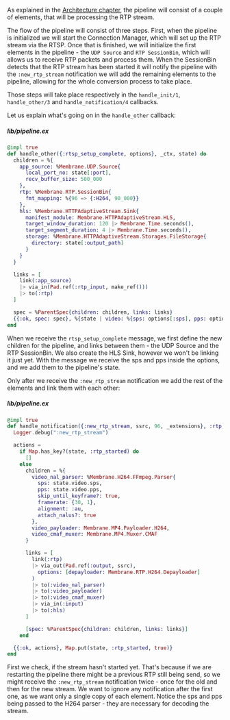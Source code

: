 As explained in the [Architecture chapter](02_Architecture.md), the pipeline will consist of a couple of elements, that will be processing the RTP stream.

The flow of the pipeline will consist of three steps. First, when the pipeline is initialized we will start the Connection Manager, which will set up the RTP stream via the RTSP.
Once that is finished, we will initialize the first elements in the pipeline - the `UDP Source` and `RTP SessionBin`, which will allows us to receive RTP packets and process them.
When the SessionBin detects that the RTP stream has been started it will notify the pipeline with the `:new_rtp_stream` notification we will add the remaining elements to the pipeline, allowing for the whole conversion process to take place.

Those steps will take place respectively in the `handle_init/1`, `handle_other/3` and `handle_notification/4` callbacks.

Let us explain what's going on in the `handle_other` callback:

##### lib/pipeline.ex
```elixir
@impl true
def handle_other({:rtsp_setup_complete, options}, _ctx, state) do
  children = %{
    app_source: %Membrane.UDP.Source{
      local_port_no: state[:port],
      recv_buffer_size: 500_000
    },
    rtp: %Membrane.RTP.SessionBin{
      fmt_mapping: %{96 => {:H264, 90_000}}
    },
    hls: %Membrane.HTTPAdaptiveStream.Sink{
      manifest_module: Membrane.HTTPAdaptiveStream.HLS,
      target_window_duration: 120 |> Membrane.Time.seconds(),
      target_segment_duration: 4 |> Membrane.Time.seconds(),
      storage: %Membrane.HTTPAdaptiveStream.Storages.FileStorage{
        directory: state[:output_path]
      }
    }
  }

  links = [
    link(:app_source)
    |> via_in(Pad.ref(:rtp_input, make_ref()))
    |> to(:rtp)
  ]

  spec = %ParentSpec{children: children, links: links}
  {{:ok, spec: spec}, %{state | video: %{sps: options[:sps], pps: options[:pps]}}}
end
```

When we receive the `rtsp_setup_complete` message, we first define the new children for the pipeline, and links between them - the UDP Source and the RTP SessionBin. We also create the HLS Sink, however we won't be linking it just yet. With the message we receive the sps and pps inside the options, and we add them to the pipeline's state.

Only after we receive the `:new_rtp_stream` notification we add the rest of the elements and link them with each other:

##### lib/pipeline.ex
```elixir
@impl true
def handle_notification({:new_rtp_stream, ssrc, 96, _extensions}, :rtp, _ctx, state) do
  Logger.debug(":new_rtp_stream")

  actions =
    if Map.has_key?(state, :rtp_started) do
      []
    else
      children = %{
        video_nal_parser: %Membrane.H264.FFmpeg.Parser{
          sps: state.video.sps,
          pps: state.video.pps,
          skip_until_keyframe?: true,
          framerate: {30, 1},
          alignment: :au,
          attach_nalus?: true
        },
        video_payloader: Membrane.MP4.Payloader.H264,
        video_cmaf_muxer: Membrane.MP4.Muxer.CMAF
      }

      links = [
        link(:rtp)
        |> via_out(Pad.ref(:output, ssrc),
          options: [depayloader: Membrane.RTP.H264.Depayloader]
        )
        |> to(:video_nal_parser)
        |> to(:video_payloader)
        |> to(:video_cmaf_muxer)
        |> via_in(:input)
        |> to(:hls)
      ]

      [spec: %ParentSpec{children: children, links: links}]
    end

  {{:ok, actions}, Map.put(state, :rtp_started, true)}
end
```

First we check, if the stream hasn't started yet. That's because if we are restarting the pipeline there might be a previous RTP still being send, so we might receive the `:new_rtp_stream` notification twice - once for the old and then for the new stream. We want to ignore any notification after the first one, as we want only a single copy of each element.
Notice the sps and pps being passed to the H264 parser - they are necessary for decoding the stream.
